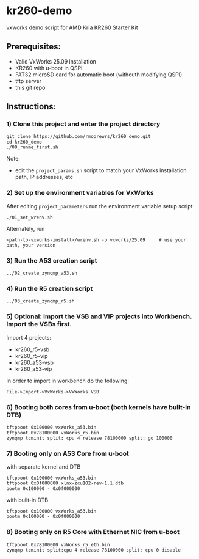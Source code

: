 # kr260-demo
vxworks demo script for AMD Kria KR260 Starter Kit


## Prerequisites: 
- Valid VxWorks 25.09 installation
- KR260 with u-boot in QSPI
- FAT32 microSD card for automatic boot (withouth modifying QSPI)
- tftp server
- this git repo

## Instructions:

### 1) Clone this project and enter the project directory

```
git clone https://github.com/rmoorewrs/kr260_demo.git
cd kr260_demo
./00_runme_first.sh
```
Note: 
- edit the `project_params.sh` script to match your VxWorks installation path, IP addresses, etc

### 2) Set up the environment variables for VxWorks

After editing `project_parameters` run the environment variable setup script
```
./01_set_wrenv.sh
```

 Alternately, run 
 ```
 <path-to-vxworks-install>/wrenv.sh -p vxworks/25.09     # use your path, your version
 ```

### 3) Run the A53 creation script
```
../02_create_zynqmp_a53.sh
```

### 4) Run the R5 creation script
```
../03_create_zynqmp_r5.sh
```

### 5) Optional: import the VSB and VIP projects into Workbench. Import the VSBs first. 

Import 4 projects: 
- kr260_r5-vsb
- kr260_r5-vip
- kr260_a53-vsb
- kr260_a53-vip

In order to import in workbench do the following:
```
File->Import->VxWorks->VxWorks VSB
```

### 6) Booting both cores from u-boot (both kernels have built-in DTB)

```
tftpboot 0x100000 vxWorks_a53.bin
tftpboot 0x78100000 vxWorks_r5.bin
zynqmp tcminit split; cpu 4 release 78100000 split; go 100000
```

### 7) Booting only on A53 Core from u-boot
with separate kernel and DTB
```
tftpboot 0x100000 vxWorks_a53.bin
tftpboot 0x0f000000 xlnx-zcu102-rev-1.1.dtb
bootm 0x100000 - 0x0f000000
```
with built-in DTB
```
tftpboot 0x100000 vxWorks_a53.bin
bootm 0x100000 - 0x0f000000
```

### 8) Booting only on R5 Core with Ethernet NIC from u-boot
```
tftpboot 0x78100000 vxWorks_r5_eth.bin
zynqmp tcminit split;cpu 4 release 78100000 split; cpu 0 disable
```
